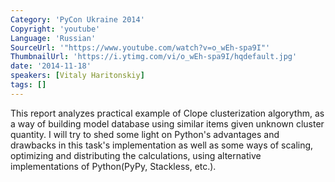 ```yaml
---
Category: 'PyCon Ukraine 2014'
Copyright: 'youtube'
Language: 'Russian'
SourceUrl: '"https://www.youtube.com/watch?v=o_wEh-spa9I"'
ThumbnailUrl: 'https://i.ytimg.com/vi/o_wEh-spa9I/hqdefault.jpg'
date: '2014-11-18'
speakers: [Vitaly Haritonskiy]
tags: []
---
```

This report analyzes practical example of Clope clusterization algorythm, as a way of building model database using similar items given unknown cluster quantity. I will try to shed some light on Python's advantages and drawbacks in this task's implementation as well as some ways of scaling, optimizing and distributing the calculations, using alternative implementations of Python(PyPy, Stackless, etc.).